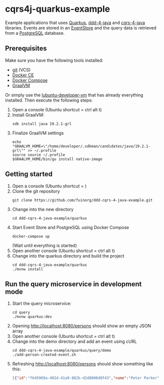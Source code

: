 # cqrs4j-quarkus-example
Example applications that uses [Quarkus](https://quarkus.io/), [ddd-4-java](https://github.com/fuinorg/ddd-4-java) and [cqrs-4-java](https://github.com/fuinorg/cqrs-4-java) libraries. Events are stored in an [EventStore](https://eventstore.org/) and the query data is retrieved from a [PostgreSQL](https://www.postgresql.org/) database.

## Prerequisites
Make sure you have the following tools installed:
* [git](https://git-scm.com/) (VCS)
* [Docker CE](https://docs.docker.com/engine/installation/linux/docker-ce/ubuntu/)
* [Docker Compose](https://docs.docker.com/compose/)
* [GraalVM](https://www.graalvm.org/)

Or simply use the [lubuntu-developer-vm](https://github.com/fuinorg/lubuntu-developer-vm) that has already everything installed.
Then execute the following steps:
1. Open a console (Ubuntu shortcut = ctrl alt t)
2. Install GraalVM: 
   ```
   sdk install java 19.2.1-grl
   ```
3. Finalize GraalVM settings    
   ```
   echo "GRAALVM_HOME=\"/home/developer/.sdkman/candidates/java/19.2.1-grl\"" >> ~/.profile
   source source ~/.profile
   $GRAALVM_HOME/bin/gu install native-image
   ``` 

## Getting started
1. Open a console (Ubuntu shortcut = <ctrl><alt><t>)
2. Clone the git repository
   ```
   git clone https://github.com/fuinorg/ddd-cqrs-4-java-example.git
   ```
3. Change into the new directory 
   ```
   cd ddd-cqrs-4-java-example/quarkus
   ```
4. Start Event Store and PostgreSQL using Docker Compose
   ```
   docker-compose up
   ```
   (Wait until everything is started) 
5. Open another console (Ubuntu shortcut = ctrl alt t)
6. Change into the quarkus directory and build the project
   ```
   cd ddd-cqrs-4-java-example/quarkus
   ./mvnw install
   ```

## Run the query microservice in development mode
1. Start the query microservice:   
   ```
   cd query
   ./mvnw quarkus:dev
   ```
2. Opening [http://localhost:8080/persons](http://localhost:8080/persons) should show an empty JSON array
3. Open another console (Ubuntu shortcut = ctrl alt t)
4. Change into the demo directory and add an event using cURL 
   ```
   cd ddd-cqrs-4-java-example/quarkus/query/demo
   ./add-person-created-event.sh
   ```
5. Refreshing [http://localhost:8080/persons](http://localhost:8080/persons) should show something like this:
    ```json
    [{"id":"f645969a-402d-41a9-882b-d2d8000d0f43","name":"Peter Parker"}]
    ```
